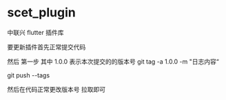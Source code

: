 # scet_plugin

中联兴 flutter 插件库

要更新插件首先正常提交代码

然后 第一步  其中 1.0.0 表示本次提交的的版本号
git tag -a 1.0.0 -m "日志内容“

git push --tags

然后在代码正常更改版本号 拉取即可
